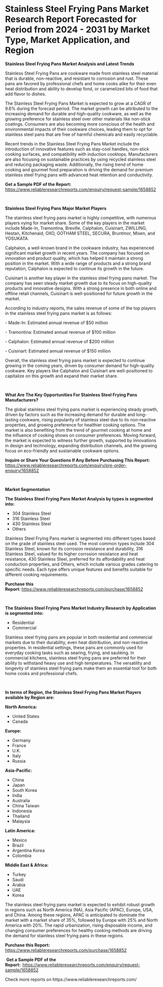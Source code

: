 <p><h1>Stainless Steel Frying Pans Market Research Report Forecasted for Period from 2024 -  2031 by Market Type, Market Application, and Region</h1></p><p><strong>Stainless Steel Frying Pans Market Analysis and Latest Trends</strong></p>
<p><p>Stainless Steel Frying Pans are cookware made from stainless steel material that is durable, non-reactive, and resistant to corrosion and rust. These pans are favored by professional chefs and home cooks alike for their even heat distribution and ability to develop fond, or caramelized bits of food that add flavor to dishes.</p><p>The Stainless Steel Frying Pans Market is expected to grow at a CAGR of 9.6% during the forecast period. The market growth can be attributed to the increasing demand for durable and high-quality cookware, as well as the growing preference for stainless steel over other materials like non-stick coatings. Consumers are also becoming more conscious of the health and environmental impacts of their cookware choices, leading them to opt for stainless steel pans that are free of harmful chemicals and easily recyclable.</p><p>Recent trends in the Stainless Steel Frying Pans Market include the introduction of innovative features such as stay-cool handles, non-stick cooking surfaces, and compatibility with induction cooktops. Manufacturers are also focusing on sustainable practices by using recycled stainless steel and reducing packaging waste. Additionally, the rising trend of home cooking and gourmet food preparation is driving the demand for premium stainless steel frying pans with advanced heat retention and conductivity.</p></p>
<p><strong>Get a Sample PDF of the Report:&nbsp;</strong> <a href="https://www.reliableresearchreports.com/enquiry/request-sample/1658852">https://www.reliableresearchreports.com/enquiry/request-sample/1658852</a></p>
<p>&nbsp;</p>
<p><strong>Stainless Steel Frying Pans Major Market Players</strong></p>
<p><p>The stainless steel frying pans market is highly competitive, with numerous players vying for market share. Some of the key players in the market include Made-In, Tramontina, Breville, Calphalon, Cuisinart, ZWILLING, Hestan, Kitchenaid, OXO, GOTHAM STEEL, SECURA, Bruntmor, Misen, and YOSUKATA.</p><p>Calphalon, a well-known brand in the cookware industry, has experienced significant market growth in recent years. The company has focused on innovation and product quality, which has helped it maintain a strong position in the market. With a wide range of products and a strong brand reputation, Calphalon is expected to continue its growth in the future.</p><p>Cuisinart is another key player in the stainless steel frying pans market. The company has seen steady market growth due to its focus on high-quality products and innovative designs. With a strong presence in both online and offline retail channels, Cuisinart is well-positioned for future growth in the market.</p><p>According to industry reports, the sales revenue of some of the top players in the stainless steel frying pans market is as follows:</p><p>- Made-In: Estimated annual revenue of $50 million</p><p>- Tramontina: Estimated annual revenue of $100 million</p><p>- Calphalon: Estimated annual revenue of $200 million</p><p>- Cuisinart: Estimated annual revenue of $150 million</p><p>Overall, the stainless steel frying pans market is expected to continue growing in the coming years, driven by consumer demand for high-quality cookware. Key players like Calphalon and Cuisinart are well-positioned to capitalize on this growth and expand their market share.</p></p>
<p>&nbsp;</p>
<p><strong>What Are The Key Opportunities For Stainless Steel Frying Pans Manufacturers?</strong></p>
<p><p>The global stainless steel frying pans market is experiencing steady growth, driven by factors such as the increasing demand for durable and long-lasting cookware, rising popularity of stainless steel due to its non-reactive properties, and growing preference for healthier cooking options. The market is also benefiting from the trend of gourmet cooking at home and the influence of cooking shows on consumer preferences. Moving forward, the market is expected to witness further growth, supported by innovations in design and technology, expanding distribution channels, and the growing focus on eco-friendly and sustainable cookware options.</p></p>
<p><strong>Inquire or Share Your Questions If Any Before Purchasing This Report:</strong> <a href="https://www.reliableresearchreports.com/enquiry/pre-order-enquiry/1658852">https://www.reliableresearchreports.com/enquiry/pre-order-enquiry/1658852</a></p>
<p>&nbsp;</p>
<p><strong>Market Segmentation</strong></p>
<p><strong>The Stainless Steel Frying Pans Market Analysis by types is segmented into:</strong></p>
<p><ul><li>304 Stainless Steel</li><li>316 Stainless Steel</li><li>430 Stainless Steel</li><li>Others</li></ul></p>
<p><p>Stainless Steel Frying Pans market is segmented into different types based on the grade of stainless steel used. The most common types include 304 Stainless Steel, known for its corrosion resistance and durability, 316 Stainless Steel, valued for its higher corrosion resistance and heat resistance, 430 Stainless Steel, preferred for its affordability and heat conduction properties, and Others, which include various grades catering to specific needs. Each type offers unique features and benefits suitable for different cooking requirements.</p></p>
<p><strong>Purchase this Report:&nbsp;</strong><a href="https://www.reliableresearchreports.com/purchase/1658852">https://www.reliableresearchreports.com/purchase/1658852</a></p>
<p>&nbsp;</p>
<p><strong>The Stainless Steel Frying Pans Market Industry Research by Application is segmented into:</strong></p>
<p><ul><li>Residential</li><li>Commercial</li></ul></p>
<p><p>Stainless steel frying pans are popular in both residential and commercial markets due to their durability, even heat distribution, and non-reactive properties. In residential settings, these pans are commonly used for everyday cooking tasks such as searing, frying, and sautéing. In commercial kitchens, stainless steel frying pans are preferred for their ability to withstand heavy use and high temperatures. The versatility and longevity of stainless steel frying pans make them an essential tool for both home cooks and professional chefs.</p></p>
<p>&nbsp;</p>
<p><strong>In terms of Region, the Stainless Steel Frying Pans Market Players available by Region are:</strong></p>
<p>
    <p> <strong> North America: </strong>
        <ul>
            <li>United States</li>
            <li>Canada</li>
        </ul>
        </p> 
    <p> <strong> Europe: </strong>
        <ul>
            <li>Germany</li>
            <li>France</li>
            <li>U.K.</li>
            <li>Italy</li>
            <li>Russia</li>
        </ul>
        </p> 
    <p> <strong> Asia-Pacific: </strong>
        <ul>
            <li>China</li>
            <li>Japan</li>
            <li>South Korea</li>
            <li>India</li>
            <li>Australia</li>
            <li>China Taiwan</li>
            <li>Indonesia</li>
            <li>Thailand</li>
            <li>Malaysia</li>
        </ul>
        </p> 
    <p> <strong> Latin America: </strong>
        <ul>
            <li>Mexico</li>
            <li>Brazil</li>
            <li>Argentina Korea</li>
            <li>Colombia</li>
        </ul>
        </p> 
    <p> <strong> Middle East & Africa: </strong>
        <ul>
            <li>Turkey</li>
            <li>Saudi</li>
            <li>Arabia</li>
            <li>UAE</li>
            <li>Korea</li>
        </ul>
    </p>
    </p>
<p><p>The stainless steel frying pans market is expected to exhibit robust growth in regions such as North America (NA), Asia Pacific (APAC), Europe, USA, and China. Among these regions, APAC is anticipated to dominate the market with a market share of 35%, followed by Europe with 25% and North America with 20%. The rapid urbanization, rising disposable income, and changing consumer preferences for healthy cooking methods are driving the demand for stainless steel frying pans in these regions.</p></p>
<p><strong>Purchase this Report: </strong><a href="https://www.reliableresearchreports.com/purchase/1658852">https://www.reliableresearchreports.com/purchase/1658852</a></p>
<p>&nbsp;<strong>Get a Sample PDF of the Report:&nbsp;&nbsp;</strong><a href="https://www.reliableresearchreports.com/enquiry/request-sample/1658852">https://www.reliableresearchreports.com/enquiry/request-sample/1658852</a></p>
<p><strong></strong></p>
<p>Check more reports on https://www.reliableresearchreports.com/</p>